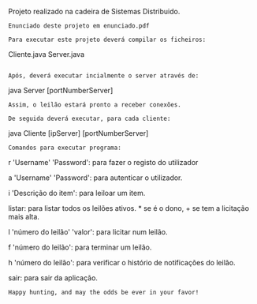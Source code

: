 Projeto realizado na cadeira de Sistemas Distribuido.
```
Enunciado deste projeto em enunciado.pdf

Para executar este projeto deverá compilar os ficheiros:

```
Cliente.java
Server.java
```

Após, deverá executar incialmente o server através de:
```
java Server [portNumberServer]
```
Assim, o leilão estará pronto a receber conexões.

De seguida deverá executar, para cada cliente:
```
java Cliente [ipServer] [portNumberServer]
```
Comandos para executar programa:

```
r 'Username' 'Password': para fazer o registo do utilizador

a 'Username' 'Password': para autenticar o utilizador.

i 'Descrição do item': para leiloar um item.

listar: para listar todos os leilões ativos. * se é o dono, + se tem a licitação mais alta.

l 'número do leilão' 'valor': para licitar num leilão.

f 'número do leilão': para terminar um leilão.

h 'número do leilão': para verificar o histório de notificações do leilão.

sair: para sair da aplicação.
```
Happy hunting, and may the odds be ever in your favor!